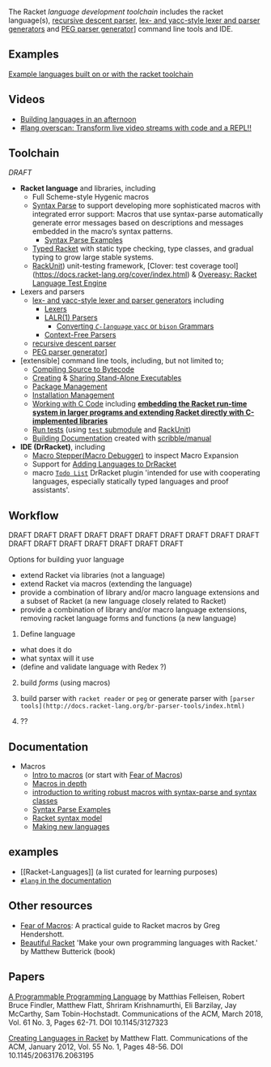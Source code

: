 The Racket _language development toolchain_ includes the racket language(s), [recursive descent parser](https://docs.racket-lang.org/reference/reader.html), [lex- and yacc-style lexer and parser generators](https://docs.racket-lang.org/br-parser-tools/index.html) and [PEG parser generator](https://docs.racket-lang.org/peg/index.html)] command line tools and IDE.


## Examples
[Example languages built on or with the racket toolchain](https://docs.google.com/spreadsheets/d/1K4IbX0OH8pz1qebG5lIaQynFIFAO2vqBA8EuCClRSSI)

## Videos

* [Building languages in an afternoon](https://youtu.be/TfehOLha-18)
* [#lang overscan: Transform live video streams with code and a REPL!!](https://youtu.be/2aOqaE6oByA)

## Toolchain   
_DRAFT_ 

* **Racket language** and libraries, including 
  * Full Scheme-style Hygenic macros
  * [Syntax Parse](https://docs.racket-lang.org/syntax/stxparse.html) to support developing more sophisticated macros with integrated error support: Macros that use syntax-parse automatically generate error messages based on descriptions and messages embedded in the macro’s syntax patterns.
    * [Syntax Parse Examples](https://docs.racket-lang.org/syntax-parse-example/index.html)
  * [Typed Racket]() with static type checking, type classes, and gradual typing to grow large stable systems. 
  * [RackUnit](https://docs.racket-lang.org/rackunit/index.html)) unit-testing framework, [Clover: test coverage tool]
(https://docs.racket-lang.org/cover/index.html) & [Overeasy: Racket Language Test Engine](https://docs.racket-lang.org/overeasy/index.html)
* Lexers and parsers
  * [lex- and yacc-style lexer and parser generators](https://docs.racket-lang.org/br-parser-tools/index.html) including 
    * [Lexers](https://docs.racket-lang.org/br-parser-tools/Lexers.html)
    * [LALR(1) Parsers](https://docs.racket-lang.org/br-parser-tools/LALR_1__Parsers.html)
      * [Converting _`C-language`_ `yacc` or `bison` Grammars](https://docs.racket-lang.org/br-parser-tools/Converting_yacc_or_bison_Grammars.html)
    * [Context-Free Parsers](https://docs.racket-lang.org/br-parser-tools/Context-Free_Parsers.html)
  * [recursive descent parser](https://docs.racket-lang.org/reference/reader.html)
  * [PEG parser generator](https://docs.racket-lang.org/peg/index.html)] 
* [extensible] command line tools, including, but not limited to; 
  * [Compiling Source to Bytecode](https://docs.racket-lang.org/raco/make.html)
  * [Creating](https://docs.racket-lang.org/raco/exe.html) & [Sharing Stand-Alone Executables](https://docs.racket-lang.org/raco/exe-dist.html)
  * [Package Management](https://docs.racket-lang.org/pkg/index.html) 
  * [Installation Management](https://docs.racket-lang.org/raco/setup.html) 
  * [Working with C Code](https://docs.racket-lang.org/raco/ctool.html) including **[embedding the Racket run-time system in larger programs and extending Racket directly with C-implemented libraries](https://docs.racket-lang.org/inside/index.html)**
  * [Run tests](https://docs.racket-lang.org/raco/test.html) (using [`test` submodule](https://docs.racket-lang.org/guide/Module_Syntax.html?#%28part._main-and-test%29) and [RackUnit](https://docs.racket-lang.org/rackunit/index.html))
  * [Building Documentation](https://docs.racket-lang.org/raco/scribble.html) created with [scribble/manual](https://docs.racket-lang.org/scribble/plt-manuals.html)
* **IDE (DrRacket)**, including 
  * [Macro Stepper(Macro Debugger)](https://docs.racket-lang.org/macro-debugger/index.html) to inspect Macro Expansion
  * Support for [Adding Languages to DrRacket](https://docs.racket-lang.org/tools/adding-languages.html#%28part._.Adding_.Arbitrary_.Languages_to_.Dr.Racket%29)
  * macro [`Todo List`](https://docs.racket-lang.org/todo-list/index.html) DrRacket plugin 'intended for use with cooperating languages, especially statically typed languages and proof assistants'.

## Workflow

DRAFT DRAFT DRAFT DRAFT DRAFT DRAFT DRAFT DRAFT DRAFT DRAFT DRAFT DRAFT DRAFT DRAFT DRAFT DRAFT DRAFT

Options for building yuor language
* extend Racket via libraries (not a language)
* extend Racket via macros (extending the language)
* provide a combination of library and/or macro language extensions and a subset of Racket (a new language closely related to Racket)
* provide a combination of library and/or macro language extensions, removing racket language forms and functions (a new language)




1. Define language 
  * what does it do
  * what syntax will it use
  * (define and validate language with Redex ?)

2. build _forms_ (using macros)

4. build parser with `racket reader` or `peg` or generate parser with `[parser tools](http://docs.racket-lang.org/br-parser-tools/index.html)`
5. ??


## Documentation
* Macros 
  * [Intro to macros](https://docs.racket-lang.org/guide/macros.html)  (or start with [Fear of Macros](http://www.greghendershott.com/fear-of-macros/))  
  * [Macros in depth](https://docs.racket-lang.org/reference/Macros.html)  
  * [introduction to writing robust macros with syntax-parse and syntax classes](https://docs.racket-lang.org/syntax/stxparse.html)
  * [Syntax Parse Examples](http://docs.racket-lang.org/syntax-parse-example/index.html)
  * [Racket syntax model](https://docs.racket-lang.org/reference/syntax-model.html)
  * [Making new languages](https://docs.racket-lang.org/guide/hash-languages.html)

## examples

* [[Racket-Languages]] (a list curated for learning purposes)
* [`#lang` in the documentation](http://docs.racket-lang.org/search/index.html?q=H%3A) 

## Other resources

* [Fear of Macros](http://www.greghendershott.com/fear-of-macros/): A practical guide to Racket macros by Greg Hendershott.
* [Beautiful Racket](https://beautifulracket.com) 'Make your own programming languages with Racket.' by Matthew But­t­er­ick (book)

## Papers
[A Programmable Programming Language](https://cacm.acm.org/magazines/2018/3/225475-a-programmable-programming-language/fulltext) by Matthias Felleisen, Robert Bruce Findler, Matthew Flatt, Shriram Krishnamurthi, Eli Barzilay, Jay McCarthy, Sam Tobin-Hochstadt. Communications of the ACM, March 2018, Vol. 61 No. 3, Pages 62-71. DOI 10.1145/3127323

[Creating Languages in Racket](https://cacm.acm.org/magazines/2012/1/144809-creating-languages-in-racket/fulltext) by Matthew Flatt. Communications of the ACM, January 2012, Vol. 55 No. 1, Pages 48-56. DOI 10.1145/2063176.2063195